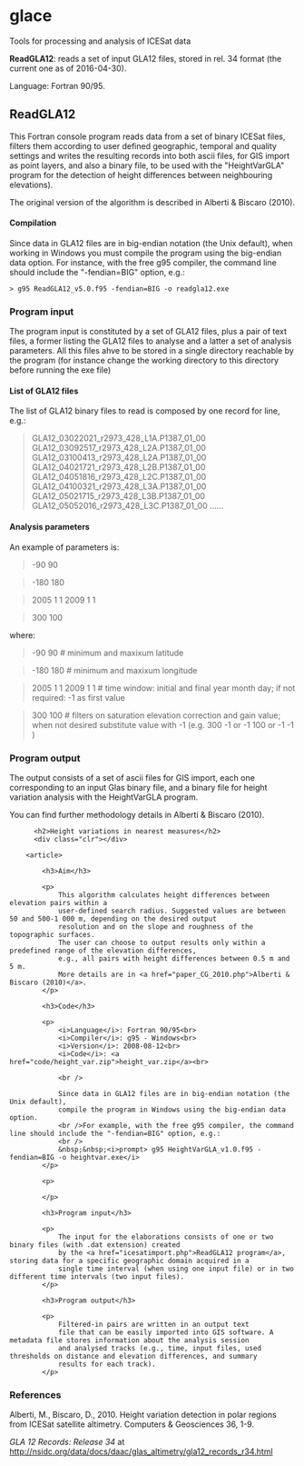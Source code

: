# glace

Tools for processing and analysis of ICESat data

<b>ReadGLA12</b>: reads a set of input GLA12 files, stored in rel. 34 format (the current one as of 2016-04-30).

Language: Fortran 90/95. 

## ReadGLA12

This Fortran console program reads data from a set of binary ICESat files, filters them according to user defined geographic, temporal and quality settings and writes the resulting records into both ascii files, for GIS import as point layers, and also a binary file, to be used with the "HeightVarGLA" program for the detection of height differences between neighbouring elevations).

The original version of the algorithm is described in Alberti & Biscaro (2010).


#### Compilation

Since data in GLA12 files are in big-endian notation (the Unix default), when working in Windows you must compile the program using the big-endian data option. 
For instance, with the free g95 compiler, the command line should include the "-fendian=BIG" option, e.g.: 

```
> g95 ReadGLA12_v5.0.f95 -fendian=BIG -o readgla12.exe
```

### Program input

The program input is constituted by a set of GLA12 files, plus a pair of text files, a former listing the GLA12 files to analyse and a latter a set of analysis parameters. All this files ahve to be stored in a single directory reachable by the program (for instance change the working directory to this directory before running the exe file)

#### List of GLA12 files

The list of GLA12 binary files to read is composed by one record for line, e.g.: 

> GLA12_03022021_r2973_428_L1A.P1387_01_00 
> GLA12_03092517_r2973_428_L2A.P1387_01_00 
> GLA12_03100413_r2973_428_L2A.P1387_01_00 
> GLA12_04021721_r2973_428_L2B.P1387_01_00 
> GLA12_04051816_r2973_428_L2C.P1387_01_00 
> GLA12_04100321_r2973_428_L3A.P1387_01_00 
> GLA12_05021715_r2973_428_L3B.P1387_01_00 
> GLA12_05052016_r2973_428_L3C.P1387_01_00 
> ......


#### Analysis parameters

An example of parameters is:

> -90 90

> -180 180

> 2005 1 1 2009 1 1

> 300 100

where: 

> -90 90 # minimum and maxixum latitude

> -180 180 # minimum and maxixum longitude

> 2005 1 1 2009 1 1 # time window: initial and final year month day; if not required: -1 as first value

> 300 100 # filters on saturation elevation correction and gain value; when not desired substitute value with -1 (e.g. 300 -1 or -1 100 or -1 -1 ) 


<h3>Program output</h3>

The output consists of a set of ascii files for GIS import, each one corresponding to an input Glas binary file, and a binary file for height variation analysis with the HeightVarGLA program. 

You can find further methodology details in Alberti & Biscaro (2010).


          <h2>Height variations in nearest measures</h2>
          <div class="clr"></div>

		<article>

			<h3>Aim</h3>
			
			<p>
				This algorithm calculates height differences between elevation pairs within a
				user-defined search radius. Suggested values are between 50 and 500-1 000 m, depending on the desired output 
				resolution and on the slope and roughness of the topographic surfaces.
				The user can choose to output results only within a predefined range of the elevation differences, 
				e.g., all pairs with height differences between 0.5 m and 5 m. 
				More details are in <a href="paper_CG_2010.php">Alberti & Biscaro (2010)</a>.
			</p>

			<h3>Code</h3>

			<p>					
				<i>Language</i>: Fortran 90/95<br>
				<i>Compiler</i>: g95 - Windows<br>
				<i>Version</i>: 2008-08-12<br>
				<i>Code</i>: <a href="code/height_var.zip">height_var.zip</a><br> 

				<br />
				
				Since data in GLA12 files are in big-endian notation (the Unix default), 
				compile the program in Windows using the big-endian data option. 
				<br />For example, with the free g95 compiler, the command line should include the "-fendian=BIG" option, e.g.:
				<br />
				&nbsp;&nbsp;<i>prompt> g95 HeightVarGLA_v1.0.f95 -fendian=BIG -o heightvar.exe</i>
			</p>
			
			<p>

			</p>

			<h3>Program input</h3>	
			
			<p>
				The input for the elaborations consists of one or two binary files (with .dat extension) created 
				by the <a href="icesatimport.php">ReadGLA12 program</a>, storing data for a specific geographic domain acquired in a 
				single time interval (when using one input file) or in two different time intervals (two input files). 
			</p>							

			<h3>Program output</h3>	
			
			<p>
				Filtered-in pairs are written in an output text 
				file that can be easily imported into GIS software. A metadata file stores information about the analysis session 
				and analysed tracks (e.g., time, input files, used thresholds on distance and elevation differences, and summary 
				results for each track). 
			</p>
      
<h3>References</h3>


Alberti, M., Biscaro, D., 2010. Height variation detection in polar regions from ICESat satellite altimetry. Computers & Geosciences 36, 1-9.

<i>GLA 12 Records: Release 34</i> at <a href="http://nsidc.org/data/docs/daac/glas_altimetry/gla12_records_r34.html">http://nsidc.org/data/docs/daac/glas_altimetry/gla12_records_r34.html</a>

